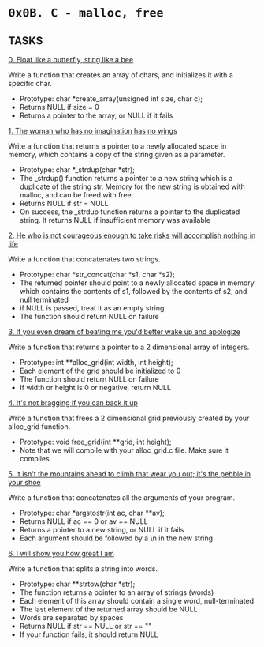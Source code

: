 `0x0B. C - malloc, free`
===============


## TASKS



[0. Float like a butterfly, sting like a bee](https://github.com/Finally-Kwaku/alx-low_level_programming/blob/master/0x0B-malloc_free/0-create_array.c)

Write a function that creates an array of chars, and initializes it with a specific char.
- Prototype: char *create_array(unsigned int size, char c);
- Returns NULL if size = 0
- Returns a pointer to the array, or NULL if it fails


[1. The woman who has no imagination has no wings](https://github.com/Finally-Kwaku/alx-low_level_programming/blob/master/0x0B-malloc_free/1-strdup.c)

Write a function that returns a pointer to a newly allocated space in memory, which contains a copy of the string given as a parameter.
- Prototype: char *_strdup(char *str);
- The _strdup() function returns a pointer to a new string which is a duplicate of the string str. Memory for the new string is obtained with malloc, and can be freed with free.
- Returns NULL if str = NULL
- On success, the _strdup function returns a pointer to the duplicated string. It returns NULL if insufficient memory was available


[2. He who is not courageous enough to take risks will accomplish nothing in life](https://github.com/Finally-Kwaku/alx-low_level_programming/blob/master/0x0B-malloc_free/2-str_concat.c)

Write a function that concatenates two strings.
- Prototype: char *str_concat(char *s1, char *s2);
- The returned pointer should point to a newly allocated space in memory which contains the contents of s1, followed by the contents of s2, and null terminated
- if NULL is passed, treat it as an empty string
- The function should return NULL on failure


[3. If you even dream of beating me you'd better wake up and apologize](https://github.com/Finally-Kwaku/alx-low_level_programming/blob/master/0x0B-malloc_free/3-alloc_grid.c)

Write a function that returns a pointer to a 2 dimensional array of integers.
- Prototype: int **alloc_grid(int width, int height);
- Each element of the grid should be initialized to 0
- The function should return NULL on failure
- If width or height is 0 or negative, return NULL


[4. It's not bragging if you can back it up](https://github.com/Finally-Kwaku/alx-low_level_programming/blob/master/0x0B-malloc_free/4-free_grid.c)

Write a function that frees a 2 dimensional grid previously created by your alloc_grid function.
- Prototype: void free_grid(int **grid, int height);
- Note that we will compile with your alloc_grid.c file. Make sure it compiles.


[5. It isn't the mountains ahead to climb that wear you out; it's the pebble in your shoe](https://github.com/Finally-Kwaku/alx-low_level_programming/blob/master/0x0B-malloc_free/100-argstostr.c)

Write a function that concatenates all the arguments of your program.
- Prototype: char *argstostr(int ac, char **av);
- Returns NULL if ac == 0 or av == NULL
- Returns a pointer to a new string, or NULL if it fails
- Each argument should be followed by a \n in the new string

[6. I will show you how great I am](https://github.com/Finally-Kwaku/alx-low_level_programming/blob/master/0x0B-malloc_free/101-strtow.c)

Write a function that splits a string into words.
- Prototype: char **strtow(char *str);
- The function returns a pointer to an array of strings (words)
- Each element of this array should contain a single word, null-terminated
- The last element of the returned array should be NULL
- Words are separated by spaces
- Returns NULL if str == NULL or str == ""
- If your function fails, it should return NULL
